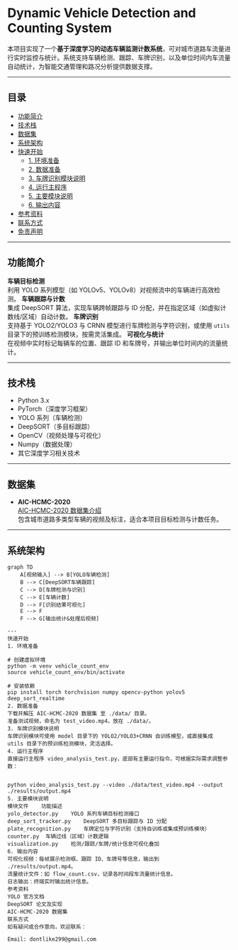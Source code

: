 # Dynamic Vehicle Detection and Counting System

本项目实现了一个**基于深度学习的动态车辆监测计数系统**，可对城市道路车流量进行实时监控与统计。系统支持车辆检测、跟踪、车牌识别，以及单位时间内车流量自动统计，为智能交通管理和路况分析提供数据支撑。

---

## 目录

- [功能简介](#功能简介)
- [技术栈](#技术栈)
- [数据集](#数据集)
- [系统架构](#系统架构)
- [快速开始](#快速开始)
  - [1. 环境准备](#1-环境准备)
  - [2. 数据准备](#2-数据准备)
  - [3. 车牌识别模块说明](#3-车牌识别模块说明)
  - [4. 运行主程序](#4-运行主程序)
  - [5. 主要模块说明](#5-主要模块说明)
  - [6. 输出内容](#6-输出内容)
- [参考资料](#参考资料)
- [联系方式](#联系方式)
- [免责声明](#免责声明)

---

## 功能简介

**车辆目标检测**  
   利用 YOLO 系列模型（如 YOLOv5、YOLOv8）对视频流中的车辆进行高效检测。
**车辆跟踪与计数**  
   集成 DeepSORT 算法，实现车辆跨帧跟踪与 ID 分配，并在指定区域（如虚拟计数线/区域）自动计数。
**车牌识别**  
   支持基于 YOLO2/YOLO3 与 CRNN 模型进行车牌检测与字符识别，或使用 `utils` 目录下的预训练检测模块，按需灵活集成。
**可视化与统计**  
   在视频中实时标记每辆车的位置、跟踪 ID 和车牌号，并输出单位时间内的流量统计。

---

## 技术栈

- Python 3.x
- PyTorch（深度学习框架）
- YOLO 系列（车辆检测）
- DeepSORT（多目标跟踪）
- OpenCV（视频处理与可视化）
- Numpy（数据处理）
- 其它深度学习相关技术

---

## 数据集

- **AIC-HCMC-2020**  
  [AIC-HCMC-2020 数据集介绍](https://www.aicitychallenge.org/2020-data-set/)  
  包含城市道路多类型车辆的视频及标注，适合本项目目标检测与计数任务。

---

## 系统架构

```mermaid
graph TD
    A[视频输入] --> B[YOLO车辆检测]
    B --> C[DeepSORT车辆跟踪]
    C --> D[车牌检测与识别]
    C --> E[车辆计数]
    D --> F[识别结果可视化]
    E --> F
    F --> G[输出统计&处理后视频]

---
快速开始
1. 环境准备

# 创建虚拟环境
python -m venv vehicle_count_env
source vehicle_count_env/bin/activate

# 安装依赖
pip install torch torchvision numpy opencv-python yolov5 deep_sort_realtime
2. 数据准备
下载并解压 AIC-HCMC-2020 数据集 至 ./data/ 目录。
准备测试视频，命名为 test_video.mp4，放在 ./data/。
3. 车牌识别模块说明
车牌识别模块可使用 model 目录下的 YOLO2/YOLO3+CRNN 自训练模型，或直接集成 utils 目录下的预训练检测模块，灵活选择。
4. 运行主程序
直接运行主程序 video_analysis_test.py，底部有主要运行指令，可根据实际需求调整参数：


python video_analysis_test.py --video ./data/test_video.mp4 --output ./results/output.mp4
5. 主要模块说明
模块文件	功能描述
yolo_detector.py	YOLO 系列车辆目标检测接口
deep_sort_tracker.py	DeepSORT 多目标跟踪与 ID 分配
plate_recognition.py	车牌定位与字符识别（支持自训练或集成预训练模块）
counter.py	车辆过线（区域）计数逻辑
visualization.py	检测/跟踪/车牌/统计信息可视化叠加
6. 输出内容
可视化视频：每帧展示检测框、跟踪 ID、车牌号等信息，输出到 ./results/output.mp4。
流量统计文件：如 flow_count.csv，记录各时间段车流量统计信息。
日志输出：终端实时输出统计信息。
参考资料
YOLO 官方文档
DeepSORT 论文及实现
AIC-HCMC-2020 数据集
联系方式
如有疑问或合作意向，欢迎联系：

Email: dontlike299@gmail.com
